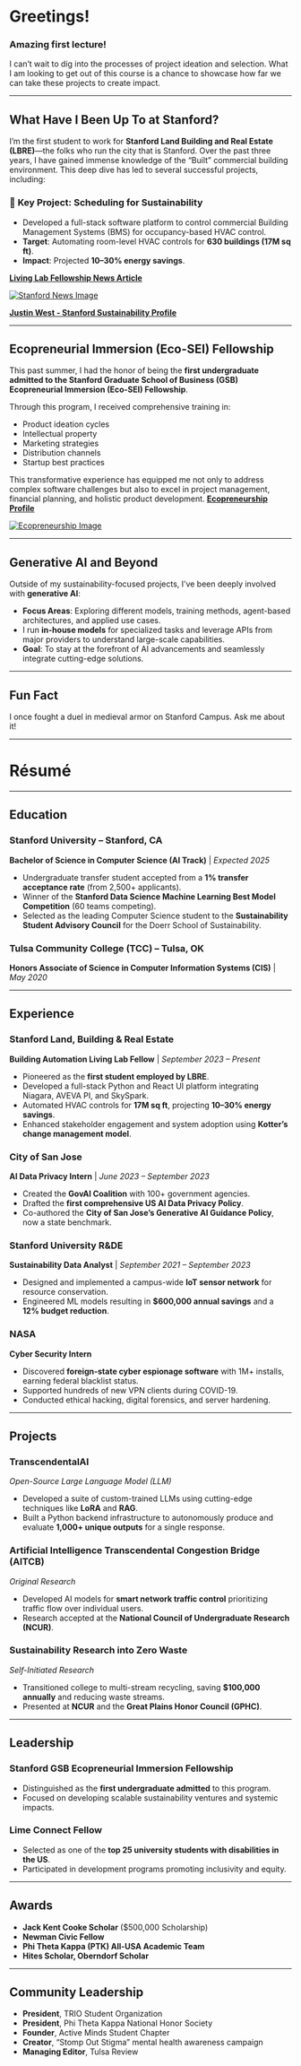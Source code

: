# Greetings!

### **Amazing first lecture!**
I can’t wait to dig into the processes of project ideation and selection. What I am looking to get out of this course is a chance to showcase how far we can take these projects to create impact. 

---

## **What Have I Been Up To at Stanford?**
I’m the first student to work for **Stanford Land Building and Real Estate (LBRE)**—the folks who run the city that is Stanford. Over the past three years, I have gained immense knowledge of the “Built” commercial building environment. This deep dive has led to several successful projects, including:

### 🎯 **Key Project: Scheduling for Sustainability**
- Developed a full-stack software platform to control commercial Building Management Systems (BMS) for occupancy-based HVAC control.
- **Target**: Automating room-level HVAC controls for **630 buildings (17M sq ft)**.
- **Impact**: Projected **10–30% energy savings**.

[**Living Lab Fellowship News Article**](https://news.stanford.edu/stories/2023/10/stanford-launches-living-laboratory-fellowship-program-sustainability)

[![Stanford News Image](https://news.stanford.edu/__data/assets/image/0015/118311/varieties/1024w.jpeg "Living Lab Fellowship News Article")](https://news.stanford.edu/stories/2023/10/stanford-launches-living-laboratory-fellowship-program-sustainability)


[**Justin West - Stanford Sustainability Profile**](https://sustainable.stanford.edu/people/justin-west)

---

## **Ecopreneurial Immersion (Eco-SEI) Fellowship**
This past summer, I had the honor of being the **first undergraduate admitted to the Stanford Graduate School of Business (GSB) Ecopreneurial Immersion (Eco-SEI) Fellowship**. 

Through this program, I received comprehensive training in:
- Product ideation cycles
- Intellectual property
- Marketing strategies
- Distribution channels
- Startup best practices

This transformative experience has equipped me not only to address complex software challenges but also to excel in project management, financial planning, and holistic product development.
[**Ecopreneurship Profile**](https://ecopreneurship.stanford.edu/eco-sei-2024/)

[![Ecopreneurship Image](https://ecopreneurship.stanford.edu/wp-content/uploads/elementor/thumbs/Ecopreneurial-Justin-West-qpfr41v42qkti2aaepbp8z3mipv8r5udxbsjmygha0.jpg "Ecopreneurship Profile")](https://ecopreneurship.stanford.edu/eco-sei-2024/)


---

## **Generative AI and Beyond**
Outside of my sustainability-focused projects, I’ve been deeply involved with **generative AI**:
- **Focus Areas**: Exploring different models, training methods, agent-based architectures, and applied use cases.
- I run **in-house models** for specialized tasks and leverage APIs from major providers to understand large-scale capabilities.
- **Goal**: To stay at the forefront of AI advancements and seamlessly integrate cutting-edge solutions.

---

## **Fun Fact**
I once fought a duel in medieval armor on Stanford Campus. Ask me about it!

---

# **Résumé**

---

## **Education**
### **Stanford University** – Stanford, CA
**Bachelor of Science in Computer Science (AI Track)** | *Expected 2025*  
- Undergraduate transfer student accepted from a **1% transfer acceptance rate** (from 2,500+ applicants).
- Winner of the **Stanford Data Science Machine Learning Best Model Competition** (60 teams competing).
- Selected as the leading Computer Science student to the **Sustainability Student Advisory Council** for the Doerr School of Sustainability.

### **Tulsa Community College (TCC)** – Tulsa, OK
**Honors Associate of Science in Computer Information Systems (CIS)** | *May 2020*

---

## **Experience**

### **Stanford Land, Building & Real Estate**
**Building Automation Living Lab Fellow** | *September 2023 – Present*  
- Pioneered as the **first student employed by LBRE**.
- Developed a full-stack Python and React UI platform integrating Niagara, AVEVA PI, and SkySpark.
- Automated HVAC controls for **17M sq ft**, projecting **10–30% energy savings**.
- Enhanced stakeholder engagement and system adoption using **Kotter’s change management model**.

### **City of San Jose**
**AI Data Privacy Intern** | *June 2023 – September 2023*  
- Created the **GovAI Coalition** with 100+ government agencies.
- Drafted the **first comprehensive US AI Data Privacy Policy**.
- Co-authored the **City of San Jose’s Generative AI Guidance Policy**, now a state benchmark.

### **Stanford University R&DE**
**Sustainability Data Analyst** | *September 2021 – September 2023*  
- Designed and implemented a campus-wide **IoT sensor network** for resource conservation.
- Engineered ML models resulting in **$600,000 annual savings** and a **12% budget reduction**.

### **NASA**
**Cyber Security Intern**  
- Discovered **foreign-state cyber espionage software** with 1M+ installs, earning federal blacklist status.
- Supported hundreds of new VPN clients during COVID-19.
- Conducted ethical hacking, digital forensics, and server hardening.

---

## **Projects**

### **TranscendentalAI**  
*Open-Source Large Language Model (LLM)*  
- Developed a suite of custom-trained LLMs using cutting-edge techniques like **LoRA** and **RAG**.
- Built a Python backend infrastructure to autonomously produce and evaluate **1,000+ unique outputs** for a single response.

### **Artificial Intelligence Transcendental Congestion Bridge (AITCB)**  
*Original Research*  
- Developed AI models for **smart network traffic control** prioritizing traffic flow over individual users.
- Research accepted at the **National Council of Undergraduate Research (NCUR)**.

### **Sustainability Research into Zero Waste**  
*Self-Initiated Research*  
- Transitioned college to multi-stream recycling, saving **$100,000 annually** and reducing waste streams.
- Presented at **NCUR** and the **Great Plains Honor Council (GPHC)**.

---

## **Leadership**

### **Stanford GSB Ecopreneurial Immersion Fellowship**
- Distinguished as the **first undergraduate admitted** to this program.
- Focused on developing scalable sustainability ventures and systemic impacts.

### **Lime Connect Fellow**
- Selected as one of the **top 25 university students with disabilities in the US**.
- Participated in development programs promoting inclusivity and equity.

---

## **Awards**
- **Jack Kent Cooke Scholar** ($500,000 Scholarship)
- **Newman Civic Fellow**
- **Phi Theta Kappa (PTK) All-USA Academic Team**
- **Hites Scholar, Oberndorf Scholar**

---

## **Community Leadership**
- **President**, TRIO Student Organization  
- **President**, Phi Theta Kappa National Honor Society  
- **Founder**, Active Minds Student Chapter  
- **Creator**, “Stomp Out Stigma” mental health awareness campaign  
- **Managing Editor**, Tulsa Review  
